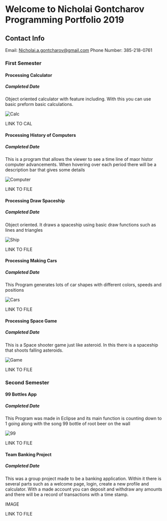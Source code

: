 # Welcome to Nicholai Gontcharov Programming Portfolio 2019


## Contact Info
Email:  Nicholai.a.gontcharov@gmail.com
Phone Number: 385-218-0761


### First Semester 

#### Processing Calculator 
##### Completed Date

Object oriented calculator with feature including. With this you can use basic preform basic calculations.

![Calc](https://github.com/NicholaiGontcharov/2019ProgrammingPortfolio/blob/master/Images/Calc.png?raw=true)

LINK TO CAL

#### Processing History of Computers
##### Completed Date

This is a program that allows the viewer to see a time line of maor histor computer advancements. When hovering over each period there will be a description bar that gives some details

![Computer](https://github.com/NicholaiGontcharov/2019ProgrammingPortfolio/blob/master/Images/computer.png?raw=true)



LINK TO FILE

#### Processing Draw Spaceship 
##### Completed Date

Object oriented. It draws a spaceship using basic draw functions such as lines and triangles 

![Ship](https://github.com/NicholaiGontcharov/2019ProgrammingPortfolio/blob/master/Images/Spaceship.png?raw=true)



LINK TO FILE

#### Processing Making Cars
##### Completed Date

This Program generates lots of car shapes with different colors, speeds and positions

![Cars](https://github.com/NicholaiGontcharov/2019ProgrammingPortfolio/blob/master/Images/Cars.png?raw=true)


LINK TO FILE

#### Processing  Space Game
##### Completed Date

This is a Space shooter game just like asteroid. In this there is a spaceship that shoots falling asteroids.  


![Game](https://github.com/NicholaiGontcharov/2019ProgrammingPortfolio/blob/master/Images/Spacegame.png?raw=true)

LINK TO FILE

### Second Semester

#### 99 Bottles App  
##### Completed Date

This Program was made in Eclipse and its main function is counting down to 1 going along with the song 99 bottle of root beer on the wall


![99](https://github.com/NicholaiGontcharov/2019ProgrammingPortfolio/blob/master/Images/99.png?raw=true)

LINK TO FILE


#### Team Banking Project  
##### Completed Date

This was a group project made to be a banking application. Within it there is several parts such as a welcome page, login, create a new profile and calculator. With a made account you can deposit and withdraw any amounts and there will be a record of transactions with a time stamp.

IMAGE

LINK TO FILE

